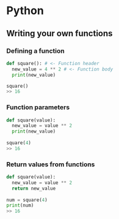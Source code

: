 # Python
## Writing your own functions
### Defining a function
```python
def square(): # <- Function header
  new_value = 4 ** 2 # <- Function body
  print(new_value)

square()
>> 16

```

### Function parameters
```python
def square(value):
  new_value = value ** 2
  print(new_value)
  
square(4)
>> 16
```
### Return values from functions
```python
def square(value):
  new_value = value ** 2
  return new_value
  
num = square(4)
print(num)
>> 16
```
